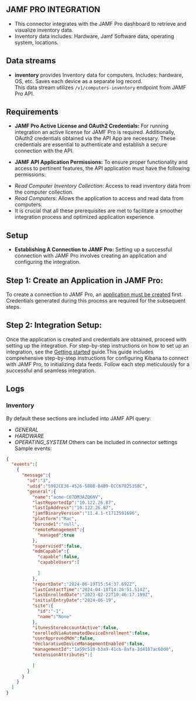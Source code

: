                             
## JAMF PRO INTEGRATION
 - This connector integrates with the JAMF Pro dashboard to retrieve and visualize inventory data.
 - Inventory data includes: Hardware, Jamf Software data, operating system, locations.


## Data streams

 * __inventory__ provides Inventory data for computers. Includes: hardware, OS, etc. Saves each device as a separate log record.  
 This data stream utilizes `/v1/computers-inventory` endpoint from JAMF Pro API.

## Requirements


* __JAMF Pro Active License and OAuth2 Credentials:__
For running integration an active license for JAMF Pro is required. Additionally, OAuth2 credentials obtained via the API App are necessary. These credentials are essential to authenticate and establish a secure connection with the API.

* __JAMF API Application Permissions:__
To ensure proper functionality and access to pertinent features, the API application must have the following permissions:

- _Read Computer Inventory Collection_: Access to read inventory data from the computer collection.
- _Read Computers_: Allows the application to access and read data from computers.
- It is crucial that all these prerequisites are met to facilitate a smoother integration process and optimized application experience.

## Setup

* __Establishing A Connection to JAMF Pro:__ Setting up a successful connection with JAMF Pro involves creating an application and configuring the integration.  


## Step 1: Create an Application in JAMF Pro:

To create a connection to JAMF Pro, an [application must be created](https://learn.jamf.com/en-US/bundle/jamf-pro-documentation-current/page/API_Roles_and_Clients.html) first. Credentials generated during this process are required for the subsequent steps.

## Step 2: Integration Setup:

Once the application is created and credentials are obtained, proceed with setting up the integration. For step-by-step instructions on how to set up an integration, see the
[Getting started](https://www.elastic.co/guide/en/welcome-to-elastic/current/getting-started-observability.html) guide.This guide includes comprehensive step-by-step instructions for configuring Kibana to connect with JAMF Pro, to initializing data feeds. Follow each step meticulously for a successful and seamless integration.

## Logs

### Inventory

By default these sections are included into JAMF API query:
 - _GENERAL_
 - _HARDWARE_
 - _OPERATING_SYSTEM_
 Others can be included in connector settings 
 Sample events:
```json
{
  "events":[
    {
      "message":{
        "id":"3",
        "udid":"5982CE36-4526-580B-B4B9-ECC6782535BC",
        "general":{
          "name":"acme-C07DM3AZQ6NV",
          "lastReportedIp":"10.122.26.87",
          "lastIpAddress":"10.122.26.87",
          "jamfBinaryVersion":"11.4.1-t1712591696",
          "platform":"Mac",
          "barcode1":"null",
          "remoteManagement":{
            "managed":true
          },
          "supervised":false,
          "mdmCapable":{
            "capable":false,
            "capableUsers":[
              
            ]
          },
          "reportDate":"2024-06-19T15:54:37.692Z",
          "lastContactTime":"2024-04-18T14:26:51.514Z",
          "lastEnrolledDate":"2023-02-22T10:46:17.199Z",
          "initialEntryDate":"2024-06-19",
          "site":{
            "id":"-1",
            "name":"None"
          },
          "itunesStoreAccountActive":false,
          "enrolledViaAutomatedDeviceEnrollment":false,
          "userApprovedMdm":false,
          "declarativeDeviceManagementEnabled":false,
          "managementId":"1a59c510-b3a9-41cb-8afa-3d4187ac60d0",
          "extensionAttributes":[
            
          ]
        }
      }
    }
  ]
}
```